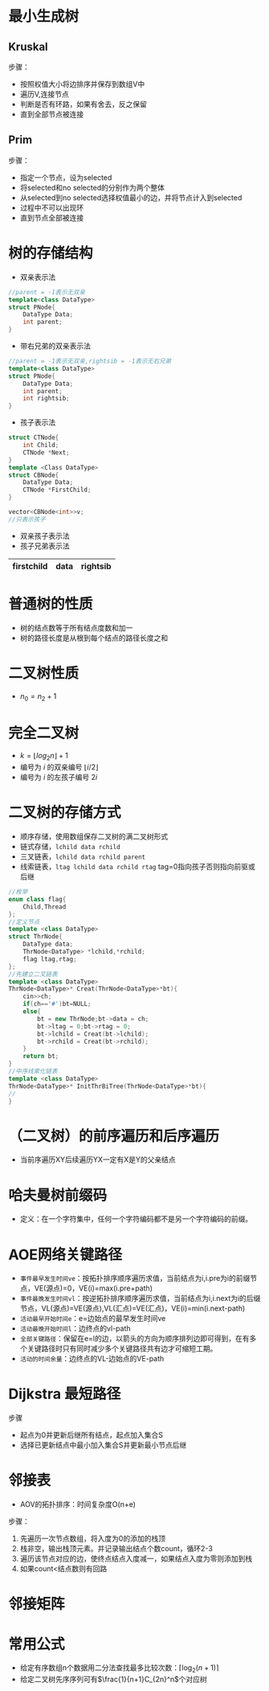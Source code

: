 # 最小生成树

## Kruskal

步骤：<br>
* 按照权值大小将边排序并保存到数组V中
* 遍历V,连接节点
* 判断是否有环路，如果有舍去，反之保留
* 直到全部节点被连接

## Prim

步骤：<br>
* 指定一个节点，设为selected
* 将selected和no selected的分别作为两个整体
* 从selected到no selected选择权值最小的边，并将节点计入到selected
* 过程中不可以出现环
* 直到节点全部被连接

# 树的存储结构

* 双亲表示法
```C++
//parent = -1表示无双亲
template<class DataType>
struct PNode{
    DataType Data;
    int parent;
}
```
* 带右兄弟的双亲表示法
```C++
//parent = -1表示无双亲,rightsib = -1表示无右兄弟
template<class DataType>
struct PNode{
    DataType Data;
    int parent;
    int rightsib;
}
```
* 孩子表示法
```C++
struct CTNode{
    int Child;
    CTNode *Next;
}
template <Class DataType>
struct CBNode{
    DataType Data;
    CTNode *FirstChild;
}

vector<CBNode<int>>v;
//只表示孩子
```
* 双亲孩子表示法
* 孩子兄弟表示法

| firstchild | data | rightsib |
| ---- | ---- | ----- |

# 普通树的性质

* 树的结点数等于所有结点度数和加一
* 树的路径长度是从根到每个结点的路径长度之和

# 二叉树性质

* $n_0 = n_2+1$

# 完全二叉树

* $k=\lfloor log_2n \rfloor +1$
* 编号为 $i$ 的双亲编号 $\lfloor i/2 \rfloor$
* 编号为 $i$ 的左孩子编号 $2i$

# 二叉树的存储方式

* 顺序存储，使用数组保存二叉树的满二叉树形式
* 链式存储，`lchild data rchild`
* 三叉链表，`lchild data rchild parent`
* 线索链表，`ltag lchild data rchild rtag` tag=0指向孩子否则指向前驱或后继

```Cpp
//枚举
enum class flag{
    Child,Thread
};
//定义节点
template <class DataType>
struct ThrNode{
    DataType data;
    ThrNode<DataType> *lchild,*rchild;
    flag ltag,rtag;
};
//先建立二叉链表
template <class DataType>
ThrNode<DataType>* Creat(ThrNode<DataType>*bt){
    cin>>ch;
    if(ch=='#')bt=NULL;
    else{
        bt = new ThrNode;bt->data = ch;
        bt->ltag = 0;bt->rtag = 0;
        bt->lchild = Creat(bt->lchild);
        bt->rchild = Creat(bt->rchild);
    }
    return bt;
}
//中序线索化链表
template <class DataType>
ThrNode<DataType>* InitThrBiTree(ThrNode<DataType>*bt){
//
}
```

# （二叉树）的前序遍历和后序遍历

* 当前序遍历XY后续遍历YX一定有X是Y的父亲结点


# 哈夫曼树前缀码

* 定义：在一个字符集中，任何一个字符编码都不是另一个字符编码的前缀。

# AOE网络关键路径

* `事件最早发生时间ve`：按拓扑排序顺序遍历求值，当前结点为i,i.pre为i的前缀节点，VE(源点)=0，VE(i)=max(i.pre+path)
* `事件最晚发生时间vl`：按逆拓扑排序顺序遍历求值，当前结点为i,i.next为i的后缀节点，VL(源点)=VE(源点),VL(汇点)=VE(汇点)，VE(i)=min(i.next-path)
* `活动最早开始时间e`：e=边始点的最早发生时间ve
* `活动最晚开始时间l`：边终点的vl-path
* `全部关键路径`：保留在e=l的边，以箭头的方向为顺序排列边即可得到，在有多个关键路径时只有同时减少多个关键路径共有边才可缩短工期。
* `活动的时间余量`：边终点的VL-边始点的VE-path

# Dijkstra 最短路径
步骤<br>
* 起点为0并更新后继所有结点，起点加入集合S
* 选择已更新结点中最小加入集合S并更新最小节点后继

# 邻接表

* AOV的拓扑排序：时间复杂度O(n+e)

步骤：<br>
1. 先遍历一次节点数组，将入度为0的添加的栈顶
2. 栈非空，输出栈顶元素。并记录输出结点个数count，循环2-3
3. 遍历该节点对应的边，使终点结点入度减一，如果结点入度为零则添加到栈
4. 如果count<结点数则有回路
   
# 邻接矩阵


# 常用公式

* 给定有序数组n个数据用二分法查找最多比较次数：$\lceil \log _2(n+1) \rceil$
* 给定二叉树先序序列可有$\frac{1}{n+1}C_{2n}^n$个对应树